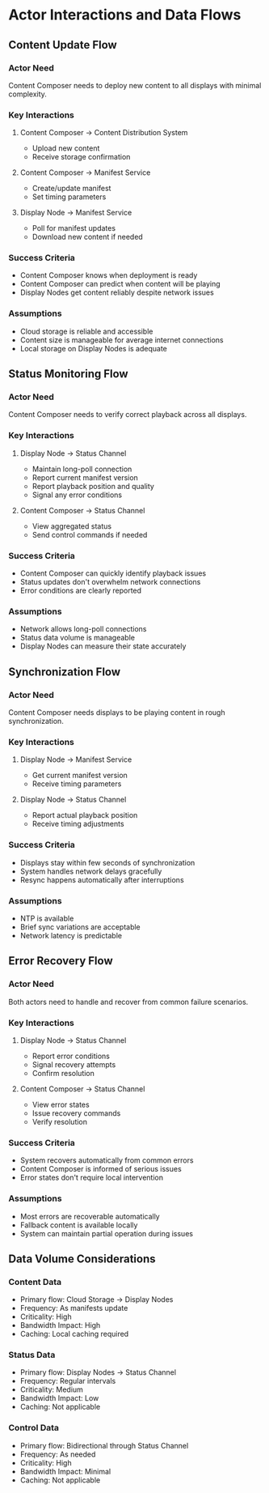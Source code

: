 # Actor Interactions and Data Flows

## Content Update Flow

### Actor Need
Content Composer needs to deploy new content to all displays with minimal complexity.

### Key Interactions
1. Content Composer -> Content Distribution System
   - Upload new content
   - Receive storage confirmation

2. Content Composer -> Manifest Service
   - Create/update manifest
   - Set timing parameters

3. Display Node -> Manifest Service
   - Poll for manifest updates
   - Download new content if needed

### Success Criteria
- Content Composer knows when deployment is ready
- Content Composer can predict when content will be playing
- Display Nodes get content reliably despite network issues

### Assumptions
- Cloud storage is reliable and accessible
- Content size is manageable for average internet connections
- Local storage on Display Nodes is adequate

## Status Monitoring Flow

### Actor Need
Content Composer needs to verify correct playback across all displays.

### Key Interactions
1. Display Node -> Status Channel
   - Maintain long-poll connection
   - Report current manifest version
   - Report playback position and quality
   - Signal any error conditions

2. Content Composer -> Status Channel
   - View aggregated status
   - Send control commands if needed

### Success Criteria
- Content Composer can quickly identify playback issues
- Status updates don't overwhelm network connections
- Error conditions are clearly reported

### Assumptions
- Network allows long-poll connections
- Status data volume is manageable
- Display Nodes can measure their state accurately

## Synchronization Flow

### Actor Need
Content Composer needs displays to be playing content in rough synchronization.

### Key Interactions
1. Display Node -> Manifest Service
   - Get current manifest version
   - Receive timing parameters

2. Display Node -> Status Channel
   - Report actual playback position
   - Receive timing adjustments

### Success Criteria
- Displays stay within few seconds of synchronization
- System handles network delays gracefully
- Resync happens automatically after interruptions

### Assumptions
- NTP is available
- Brief sync variations are acceptable
- Network latency is predictable

## Error Recovery Flow

### Actor Need
Both actors need to handle and recover from common failure scenarios.

### Key Interactions
1. Display Node -> Status Channel
   - Report error conditions
   - Signal recovery attempts
   - Confirm resolution

2. Content Composer -> Status Channel
   - View error states
   - Issue recovery commands
   - Verify resolution

### Success Criteria
- System recovers automatically from common errors
- Content Composer is informed of serious issues
- Error states don't require local intervention

### Assumptions
- Most errors are recoverable automatically
- Fallback content is available locally
- System can maintain partial operation during issues

## Data Volume Considerations

### Content Data
- Primary flow: Cloud Storage -> Display Nodes
- Frequency: As manifests update
- Criticality: High
- Bandwidth Impact: High
- Caching: Local caching required

### Status Data
- Primary flow: Display Nodes -> Status Channel
- Frequency: Regular intervals
- Criticality: Medium
- Bandwidth Impact: Low
- Caching: Not applicable

### Control Data
- Primary flow: Bidirectional through Status Channel
- Frequency: As needed
- Criticality: High
- Bandwidth Impact: Minimal
- Caching: Not applicable